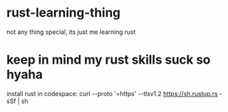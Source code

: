# rust-learning-thing
not any thing special, its just me learning rust

# keep in mind my rust skills suck so hyaha
install rust in codespace: curl --proto '=https' --tlsv1.2 https://sh.rustup.rs -sSf | sh
